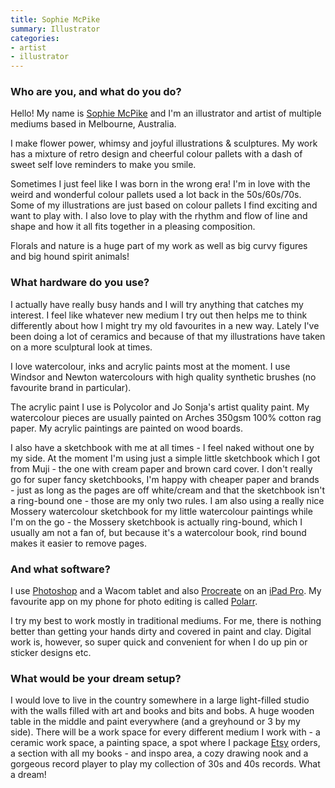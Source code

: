 ```yaml
---
title: Sophie McPike
summary: Illustrator
categories:
- artist
- illustrator
---
```


### Who are you, and what do you do?

Hello! My name is [Sophie McPike](http://www.sophiemcpike.com/ "Sophie's website.") and I'm an illustrator and artist of multiple mediums based in Melbourne, Australia.

I make flower power, whimsy and joyful illustrations & sculptures. My work has a mixture of retro design and cheerful colour pallets with a dash of sweet self love reminders to make you smile.

Sometimes I just feel like I was born in the wrong era! I'm in love with the weird and wonderful colour pallets used a lot back in the 50s/60s/70s. Some of my illustrations are just based on colour pallets I find exciting and want to play with. I also love to play with the rhythm and flow of line and shape and how it all fits together in a pleasing composition.

Florals and nature is a huge part of my work as well as big curvy figures and big hound spirit animals!

### What hardware do you use?

I actually have really busy hands and I will try anything that catches my interest. I feel like whatever new medium I try out then helps me to think differently about how I might try my old favourites in a new way. Lately I've been doing a lot of ceramics and because of that my illustrations have taken on a more sculptural look at times.

I love watercolour, inks and acrylic paints most at the moment. I use Windsor and Newton watercolours with high quality synthetic brushes (no favourite brand in particular).

The acrylic paint I use is Polycolor and Jo Sonja's artist quality paint. My watercolour pieces are usually painted on Arches 350gsm 100% cotton rag paper. My acrylic paintings are painted on wood boards.

I also have a sketchbook with me at all times - I feel naked without one by my side. At the moment I'm using just a simple little sketchbook which I got from Muji - the one with cream paper and brown card cover. I don't really go for super fancy sketchbooks, I'm happy with cheaper paper and brands - just as long as the pages are off white/cream and that the sketchbook isn't a ring-bound one - those are my only two rules. I am also using a really nice Mossery watercolour sketchbook for my little watercolour paintings while I'm on the go - the Mossery sketchbook is actually ring-bound, which I usually am not a fan of, but because it's a watercolour book, rind bound makes it easier to remove pages.

### And what software?

I use [Photoshop][] and a Wacom tablet and also [Procreate][procreate-ios] on an [iPad Pro][ipad-pro]. My favourite app on my phone for photo editing is called [Polarr][polarr-ios].

I try my best to work mostly in traditional mediums. For me, there is nothing better than getting your hands dirty and covered in paint and clay. Digital work is, however, so super quick and convenient for when I do up pin or sticker designs etc.

### What would be your dream setup?

I would love to live in the country somewhere in a large light-filled studio with the walls filled with art and books and bits and bobs. A huge wooden table in the middle and paint everywhere (and a greyhound or 3 by my side). There will be a work space for every different medium I work with - a ceramic work space, a painting space, a spot where I package [Etsy](https://www.etsy.com/shop/sophiemcpike "Sophie's Etsy store.") orders, a section with all my books - and inspo area, a cozy drawing nook and a gorgeous record player to play my collection of 30s and 40s records. What a dream!

[ipad-pro]: https://en.wikipedia.org/wiki/IPad_Pro "An iOS tablet."
[photoshop]: https://www.adobe.com/products/photoshop.html "A bitmap image editor."
[polarr-ios]: https://apps.apple.com/us/app/polarr-photo-editor/id988173374 "A photo editing app."
[procreate-ios]: https://itunes.apple.com/us/app/procreate/id425073498 "A powerful illustration app."
